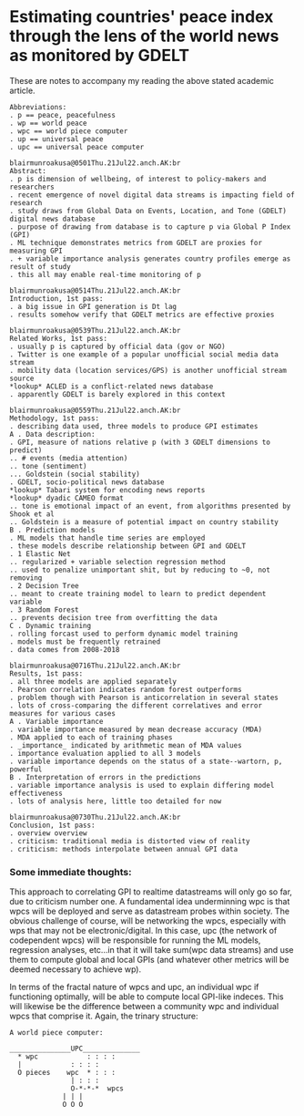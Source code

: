 # Estimating countries' peace index through the lens of the world news as monitored by GDELT

These are notes to accompany my reading the above stated academic article.

```
Abbreviations:
. p == peace, peacefulness
. wp == world peace
. wpc == world piece computer
. up == universal peace
. upc == universal peace computer
```

```
blairmunroakusa@0501Thu.21Jul22.anch.AK:br
Abstract:
. p is dimension of wellbeing, of interest to policy-makers and researchers
. recent emergence of novel digital data streams is impacting field of research
. study draws from Global Data on Events, Location, and Tone (GDELT) digital news database
. purpose of drawing from database is to capture p via Global P Index (GPI)
. ML technique demonstrates metrics from GDELT are proxies for measuring GPI
. + variable importance analysis generates country profiles emerge as result of study
. this all may enable real-time monitoring of p
```
```
blairmunroakusa@0514Thu.21Jul22.anch.AK:br
Introduction, 1st pass:
. a big issue in GPI generation is Dt lag
. results somehow verify that GDELT metrics are effective proxies
```
```
blairmunroakusa@0539Thu.21Jul22.anch.AK:br
Related Works, 1st pass:
. usually p is captured by official data (gov or NGO)
. Twitter is one example of a popular unofficial social media data stream
. mobility data (location services/GPS) is another unofficial stream source
*lookup* ACLED is a conflict-related news database 
. apparently GDELT is barely explored in this context
```
```
blairmunroakusa@0559Thu.21Jul22.anch.AK:br
Methodology, 1st pass:
. describing data used, three models to produce GPI estimates
A . Data description:
. GPI, measure of nations relative p (with 3 GDELT dimensions to predict)
.. # events (media attention)
.. tone (sentiment)
... Goldstein (social stability)
. GDELT, socio-political news database
*lookup* Tabari system for encoding news reports
*lookup* dyadic CAMEO format
.. tone is emotional impact of an event, from algorithms presented by Shook et al
.. Goldstein is a measure of potential impact on country stability
B . Prediction models
. ML models that handle time series are employed
. these models describe relationship between GPI and GDELT
. 1 Elastic Net
.. regularized + variable selection regression method
.. used to penalize unimportant shit, but by reducing to ~0, not removing
. 2 Decision Tree
.. meant to create training model to learn to predict dependent variable
. 3 Random Forest
.. prevents decision tree from overfitting the data
C . Dynamic training
. rolling forcast used to perform dynamic model training 
. models must be frequently retrained
. data comes from 2008-2018
```
```
blairmunroakusa@0716Thu.21Jul22.anch.AK:br
Results, 1st pass:
. all three models are applied separately
. Pearson correlation indicates random forest outperforms
. problem though with Pearson is anticorrelation in several states
. lots of cross-comparing the different correlatives and error measures for various cases
A . Variable importance
. variable importance measured by mean decrease accuracy (MDA)
. MDA applied to each of training phases
. _importance_ indicated by arithmetic mean of MDA values
. importance evaluation applied to all 3 models
. variable importance depends on the status of a state--wartorn, p, powerful
B . Interpretation of errors in the predictions
. variable importance analysis is used to explain differing model effectiveness
. lots of analysis here, little too detailed for now
```
```
blairmunroakusa@0730Thu.21Jul22.anch.AK:br
Conclusion, 1st pass:
. overview overview
. criticism: traditional media is distorted view of reality
. criticism: methods interpolate between annual GPI data
```

### Some immediate thoughts: 

This approach to correlating GPI to realtime datastreams will only go so far, due to criticism number one. A fundamental idea underminning wpc is that wpcs will be deployed and serve as datastream probes within society. The obvious challenge of course, will be networking the wpcs, especially with wps that may not be electronic/digital. In this case, upc (the network of codependent wpcs) will be responsible for running the ML models, regression analyses, etc...in that it will take sum(wpc data streams) and use them to compute global and local GPIs (and whatever other metrics will be deemed necessary to achieve wp).

In terms of the fractal nature of wpcs and upc, an individual wpc if functioning optimally, will be able to compute local GPI-like indeces. This will likewise be the difference between a community wpc and individual wpcs that comprise it. Again, the trinary structure:

```
A world piece computer:

_______________UPC______________
  * wpc		       : : : :
  |		       : : : : 	
  O pieces	  wpc  * : : :
		       | : : :
		       O-*-*-*	wpcs
		 	 | | |
			 O O O
```

